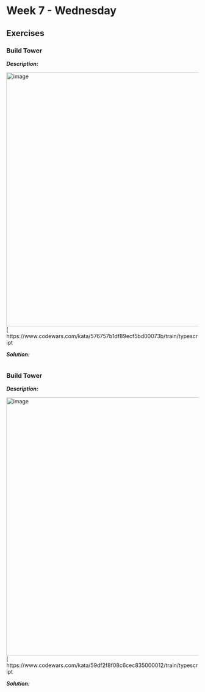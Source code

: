 # Week 7 - Wednesday


## Exercises

### Build Tower

***Description:***

<img width="666" alt="image" src="https://user-images.githubusercontent.com/86013814/170599014-15e2b86a-255f-46d8-9cd8-0b961c382372.png">
[
https://www.codewars.com/kata/576757b1df89ecf5bd00073b/train/typescript

***Solution:***

``` typescript

```



### Build Tower

***Description:***

<img width="677" alt="image" src="https://user-images.githubusercontent.com/86013814/170599463-951c04d4-d09c-43f5-95fd-4e93a5d6a39e.png">
[
https://www.codewars.com/kata/59df2f8f08c6cec835000012/train/typescript

***Solution:***

``` typescript

```
